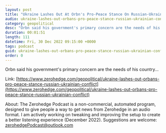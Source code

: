 ```yaml
---
layout: post
title: "Ukraine Lashes Out At Orbn's Pro-Peace Stance On Russian-Ukrainian Conflict"
audio: ukraine-lashes-out-orbans-pro-peace-stance-russian-ukrainian-conflict-1
category: geopolitical
desc: "Orbn said his government's primary concern are the needs of his country..."
duration: 00:01:51
length: 111
datetime: Fri, 30 Dec 2022 09:15:00 +0000
tags: podcast
guid: ukraine-lashes-out-orbans-pro-peace-stance-russian-ukrainian-conflict-0
order: 0
---
```

Orbn said his government's primary concern are the needs of his country...

Link: [https://www.zerohedge.com/geopolitical/ukraine-lashes-out-orbans-pro-peace-stance-russian-ukrainian-conflict](https://www.zerohedge.com/geopolitical/ukraine-lashes-out-orbans-pro-peace-stance-russian-ukrainian-conflict)

About: The Zerohedge Podcast is a non-commercial, automated program, designed to give people a way to get news from Zerohedge in an audio format.  I am actively working on tweaking and improving the setup to create a better listening experience (December 2022).  Suggestions are welcome: [zerohedgePodcast@outlook.com](mailto:zerohedgePodcast@outlook.com)